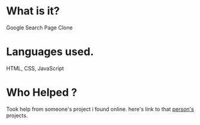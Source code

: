 # What is it?

Google Search Page Clone

# Languages used.

HTML, CSS, JavaScript

# Who Helped ?

Took help from someone's project i found online.
here's link to that [person's](https://codebustler.github.io/myProjects/) projects.
